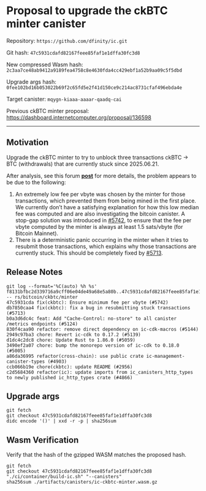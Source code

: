 # Proposal to upgrade the ckBTC minter canister

Repository: `https://github.com/dfinity/ic.git`

Git hash: `47c5931cdafd82167feee85faf1e1dffa30fc3d8`

New compressed Wasm hash: `2c3aa7ce48ab9412a9189fea4758c8e4630fda4cc429ebf1a52b9aa09c5f5dbd`

Upgrade args hash: `0fee102bd16b053022b69f2c65fd5e2f41d150ce9c214ac8731cfaf496ebda4e`

Target canister: `mqygn-kiaaa-aaaar-qaadq-cai`

Previous ckBTC minter proposal: https://dashboard.internetcomputer.org/proposal/136598

---

## Motivation

Upgrade the ckBTC minter to try to unblock three transactions ckBTC → BTC (withdrawals) that are currently stuck since
2025.06.21.

After analysis, see this
forum [**post**](https://forum.dfinity.org/t/ckbtc-a-canister-issued-bitcoin-twin-token-on-the-ic-1-1-backed-by-btc/17606/202)
for more details, the problem appears to be due to the following:

1. An extremely low fee per vbyte was chosen by the minter for those transactions, which prevented them from being mined
   in the first place. We currently don’t have a satisfying explanation for how this low median fee was computed and are
   also investigating the bitcoin canister. A stop-gap solution was introduced
   in [#5742](https://github.com/dfinity/ic/pull/5742), to ensure that the fee per vbyte computed by the minter is
   always at least 1.5 sats/vbyte (for Bitcoin Mainnet).
2. There is a deterministic panic occurring in the minter when it tries to resubmit those transactions, which explains
   why those transactions are currently stuck. This should be completely fixed
   by [#5713](https://github.com/dfinity/ic/pull/5713).

## Release Notes

```
git log --format='%C(auto) %h %s' f8131bfbc2d339716a9cff06e04de49a68e5a80b..47c5931cdafd82167feee85faf1e1dffa30fc3d8 -- rs/bitcoin/ckbtc/minter
47c5931cda fix(ckbtc): Ensure minimum fee per vbyte (#5742)
db7850caa4 fix(ckbtc): fix a bug in resubmitting stuck transactions (#5713)
b0a3d6dc4c feat: Add "Cache-Control: no-store" to all canister /metrics endpoints (#5124)
830f4caa90 refactor: remove direct dependency on ic-cdk-macros (#5144)
2949c97ba3 chore: Revert ic-cdk to 0.17.2 (#5139)
d1dc4c2dc8 chore: Update Rust to 1.86.0 (#5059)
3490ef2a07 chore: bump the monorepo version of ic-cdk to 0.18.0 (#5005)
a86da36995 refactor(cross-chain): use public crate ic-management-canister-types (#4903)
ccb066b19e chore(ckbtc): update README (#2956)
c2d5684360 refactor(ic): update imports from ic_canisters_http_types to newly published ic_http_types crate (#4866)
 ```

## Upgrade args

```
git fetch
git checkout 47c5931cdafd82167feee85faf1e1dffa30fc3d8
didc encode '()' | xxd -r -p | sha256sum
```

## Wasm Verification

Verify that the hash of the gzipped WASM matches the proposed hash.

```
git fetch
git checkout 47c5931cdafd82167feee85faf1e1dffa30fc3d8
"./ci/container/build-ic.sh" "--canisters"
sha256sum ./artifacts/canisters/ic-ckbtc-minter.wasm.gz
```
